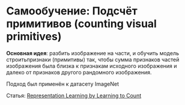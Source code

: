 # Самообучение: Подсчёт примитивов (counting visual primitives)
**Основная идея**: разбить изображение на части, и обучить модель строитьпризнаки (примитивы) так, чтобы сумма признаков частей изображения была близка к признакам исходного изображения и далеко от признаков другого рандомного изображения.

Подход был применён к датасету ImageNet

Статья: [Representation Learning by Learning to Count](https://arxiv.org/pdf/1708.06734)
